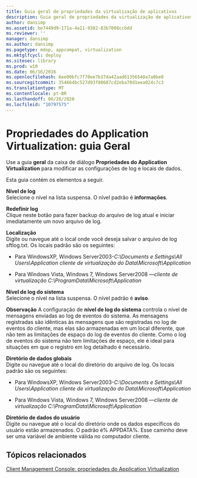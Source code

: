 ```yaml
---
title: Guia geral de propriedades da virtualização de aplicativos
description: Guia geral de propriedades da virtualização de aplicativos
author: dansimp
ms.assetid: be7449d9-171a-4a11-9382-83b7008ccbdd
ms.reviewer: ''
manager: dansimp
ms.author: dansimp
ms.pagetype: mdop, appcompat, virtualization
ms.mktglfcycl: deploy
ms.sitesec: library
ms.prod: w10
ms.date: 06/16/2016
ms.openlocfilehash: 6ee00bfc7f70ee7b17da42aad61356540a7a0be0
ms.sourcegitcommit: 354664bc527d93f80687cd2eba70d1eea024c7c3
ms.translationtype: MT
ms.contentlocale: pt-BR
ms.lasthandoff: 06/26/2020
ms.locfileid: "10797575"
---
```

# Propriedades do Application Virtualization: guia Geral


Use a guia **geral** da caixa de diálogo **Propriedades do Application Virtualization** para modificar as configurações de log e locais de dados.

Esta guia contém os elementos a seguir.

<a href="" id="log-level"></a>**Nível de log**  
Selecione o nível na lista suspensa. O nível padrão é **informações**.

<a href="" id="reset-log"></a>**Redefinir log**  
Clique neste botão para fazer backup do arquivo de log atual e iniciar imediatamente um novo arquivo de log.

<a href="" id="location"></a>**Localização**  
Digite ou navegue até o local onde você deseja salvar o arquivo de log sftlog.txt. Os locais padrão são os seguintes:

-   Para WindowsXP, Windows Server2003-*C:\\Documents e Settings\\All Users\\Application cliente de virtualização do Data\\Microsoft\\Application*

-   Para Windows Vista, Windows 7, Windows Server2008 —*cliente de virtualização C:\\ProgramData\\Microsoft\\Application*

<a href="" id="system-log-level"></a>**Nível de log do sistema**  
Selecione o nível na lista suspensa. O nível padrão é **aviso**.

**Observação**  A configuração de **nível de log do sistema** controla o nível de mensagens enviadas ao log de eventos do sistema. As mensagens registradas são idênticas às mensagens que são registradas no log de eventos do cliente, mas elas são armazenadas em um local diferente, que não tem as limitações de espaço do log de eventos do cliente. Como o log de eventos do sistema não tem limitações de espaço, ele é ideal para situações em que o registro em log detalhado é necessário.

 

<a href="" id="global-data-directory"></a>**Diretório de dados globais**  
Digite ou navegue até o local do diretório do arquivo de log. Os locais padrão são os seguintes:

-   Para WindowsXP, Windows Server2003-*C:\\Documents e Settings\\All Users\\Application cliente de virtualização do Data\\Microsoft\\Application*

-   Para Windows Vista, Windows 7, Windows Server2008 —*cliente de virtualização C:\\ProgramData\\Microsoft\\Application*

<a href="" id="user-data-directory"></a>**Diretório de dados do usuário**  
Digite ou navegue até o local do diretório onde os dados específicos do usuário estão armazenados. O padrão é% APPDATA%. Esse caminho deve ser uma variável de ambiente válida no computador cliente.

## Tópicos relacionados


[Client Management Console: propriedades do Application Virtualization](client-management-console-application-virtualization-properties.md)

 

 





